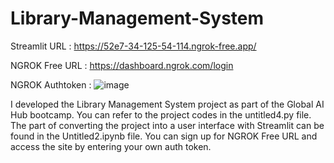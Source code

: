# Library-Management-System

Streamlit URL : https://52e7-34-125-54-114.ngrok-free.app/ 

NGROK Free URL : https://dashboard.ngrok.com/login

NGROK Authtoken :
![image](https://github.com/Nsyksl/Library-Management-System/assets/80925794/1b56d90c-80d1-4890-bf00-631b9b870117)


I developed the Library Management System project as part of the Global AI Hub bootcamp. You can refer to the project codes in the untitled4.py file. The part of converting the project into a user interface with Streamlit can be found in the Untitled2.ipynb file. You can sign up for NGROK Free URL and access the site by entering your own auth token.
